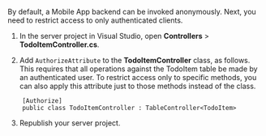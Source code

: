 
By default, a Mobile App backend can be invoked anonymously. Next, you need to restrict access to only authenticated clients.  

1. In the server project in Visual Studio, open **Controllers** > **TodoItemController.cs**.

2. Add `AuthorizeAttribute` to the **TodoItemController** class, as follows.   This requires that all operations against the TodoItem table be made by an authenticated user. To restrict access only to specific methods, you can also apply this attribute just to those methods instead of the class. 
```
    [Authorize]
    public class TodoItemController : TableController<TodoItem>
```
3. Republish your server project.


    
